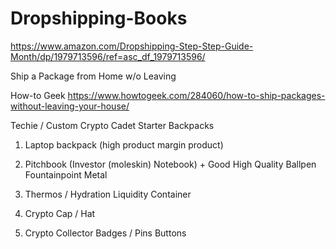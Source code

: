 # Dropshipping-Books

https://www.amazon.com/Dropshipping-Step-Step-Guide-Month/dp/1979713596/ref=asc_df_1979713596/ 

Ship a Package from Home w/o Leaving

How-to Geek https://www.howtogeek.com/284060/how-to-ship-packages-without-leaving-your-house/







Techie / Custom Crypto Cadet Starter Backpacks
1.  Laptop backpack (high product margin product)
2.  Pitchbook (Investor (moleskin) Notebook)  + Good High Quality Ballpen Fountainpoint Metal
3.  Thermos / Hydration Liquidity Container


4. Crypto Cap / Hat


5.  Crypto Collector Badges / Pins Buttons
